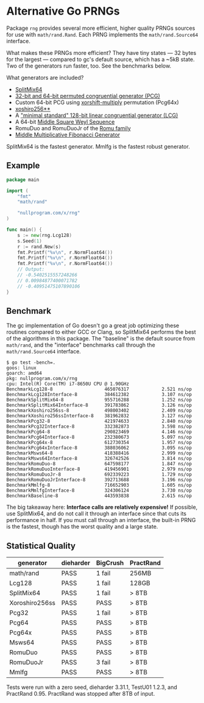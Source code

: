 # Alternative Go PRNGs

Package `rng` provides several more efficient, higher quality PRNGs
sources for use with `math/rand.Rand`. Each PRNG implements the
`math/rand.Source64` interface.

What makes these PRNGs more efficient? They have tiny states — 32 bytes
for the largest — compared to gc's default source, which has a ~5kB
state. Two of the generators run faster, too. See the benchmarks below.

What generators are included?

* [SplitMix64][sm64]
* [32-bit and 64-bit permuted congruential generator (PCG)][pcg32]
* Custom 64-bit PCG using [xorshift-multiply][pr] permutation (Pcg64x)
* [xoshiro256\*\*][xo]
* A ["minimal standard" 128-bit linear congruential generator (LCG)][lcg128]
* A 64-bit [Middle Square Weyl Sequence][msws]
* RomuDuo and RomuDuoJr of the [Romu family][romu]
* [Middle Multiplicative Fibonacci Generator][mmlfg]

SplitMix64 is the fastest generator. Mmlfg is the fastest robust
generator.

[lcg128]: http://www.pcg-random.org/posts/does-it-beat-the-minimal-standard.html
[mmlfg]: https://github.com/skeeto/scratch/tree/master/mmlfg
[msws]: https://pthree.org/2018/07/30/middle-square-weyl-sequence-prng/
[pcg32]: http://www.pcg-random.org/download.html
[pr]: https://nullprogram.com/blog/2018/07/31/
[romu]: https://romu-random.org/
[sm64]: http://xoshiro.di.unimi.it/splitmix64.c
[xo]: http://xoshiro.di.unimi.it/xoshiro256starstar.c

## Example

```go
package main

import (
	"fmt"
	"math/rand"

	"nullprogram.com/x/rng"
)

func main() {
	s := new(rng.Lcg128)
	s.Seed(1)
	r := rand.New(s)
	fmt.Printf("%v\n", r.NormFloat64())
	fmt.Printf("%v\n", r.NormFloat64())
	fmt.Printf("%v\n", r.NormFloat64())
	// Output:
	// -0.5402515557248266
	// 0.00984877400071782
	// -0.40951475107890106
}
```

## Benchmark

The gc implementation of Go doesn't go a great job optimizing these
routines compared to either GCC or Clang, so SplitMix64 performs the
best of the algorithms in this package. The "baseline" is the default
source from `math/rand`, and the "interface" benchmarks call through the
`math/rand.Source64` interface.

    $ go test -bench=.
    goos: linux
    goarch: amd64
    pkg: nullprogram.com/x/rng
    cpu: Intel(R) Core(TM) i7-8650U CPU @ 1.90GHz
    BenchmarkLcg128-8                  	465076317	         2.521 ns/op
    BenchmarkLcg128Interface-8         	384612382	         3.107 ns/op
    BenchmarkSplitMix64-8              	955716288	         1.252 ns/op
    BenchmarkSplitMix64Interface-8     	391783862	         3.126 ns/op
    BenchmarkXoshiro256ss-8            	498003402	         2.409 ns/op
    BenchmarkXoshiro256ssInterface-8   	381962832	         3.127 ns/op
    BenchmarkPcg32-8                   	421974633	         2.840 ns/op
    BenchmarkPcg32Interface-8          	332382873	         3.598 ns/op
    BenchmarkPcg64-8                   	290823469	         4.146 ns/op
    BenchmarkPcg64Interface-8          	232380673	         5.097 ns/op
    BenchmarkPcg64x-8                  	612730354	         1.957 ns/op
    BenchmarkPcg64xInterface-8         	388036062	         3.095 ns/op
    BenchmarkMsws64-8                  	418388416	         2.999 ns/op
    BenchmarkMsws64Interface-8         	326742526	         3.814 ns/op
    BenchmarkRomuDuo-8                 	647598177	         1.847 ns/op
    BenchmarkRomuDuoInterface-8        	419456901	         2.979 ns/op
    BenchmarkRomuDuoJr-8               	692339223	         1.729 ns/op
    BenchmarkRomuDuoJrInterface-8      	392713688	         3.196 ns/op
    BenchmarkMmlfg-8                   	716652903	         1.605 ns/op
    BenchmarkMmlfgInterface-8          	324306124	         3.730 ns/op
    BenchmarkBaseline-8                	443593838	         2.615 ns/op

The big takeaway here: **Interface calls are relatively expensive!** If
possible, use SplitMix64, and do not call it through an interface since
that cuts its performance in half. If you must call through an interface,
the built-in PRNG is the fastest, though has the worst quality and a large
state.

## Statistical Quality

| generator      | dieharder | BigCrush | PractRand |
|----------------|-----------|----------|-----------|
| math/rand      | PASS      | 1 fail   | 256MB     |
| Lcg128         | PASS      | 1 fail   | 128GB     |
| SplitMix64     | PASS      | 1 fail   | > 8TB     |
| Xoroshiro256ss | PASS      | PASS     | > 8TB     |
| Pcg32          | PASS      | 1 fail   | > 8TB     |
| Pcg64          | PASS      | PASS     | > 8TB     |
| Pcg64x         | PASS      | PASS     | > 8TB     |
| Msws64         | PASS      | PASS     | > 8TB     |
| RomuDuo        | PASS      | PASS     | > 8TB     |
| RomuDuoJr      | PASS      | 3 fail   | > 8TB     |
| Mmlfg          | PASS      | PASS     | > 8TB     |

Tests were run with a zero seed, dieharder 3.31.1, TestU01 1.2.3, and
PractRand 0.95. PractRand was stopped after 8TB of input.
